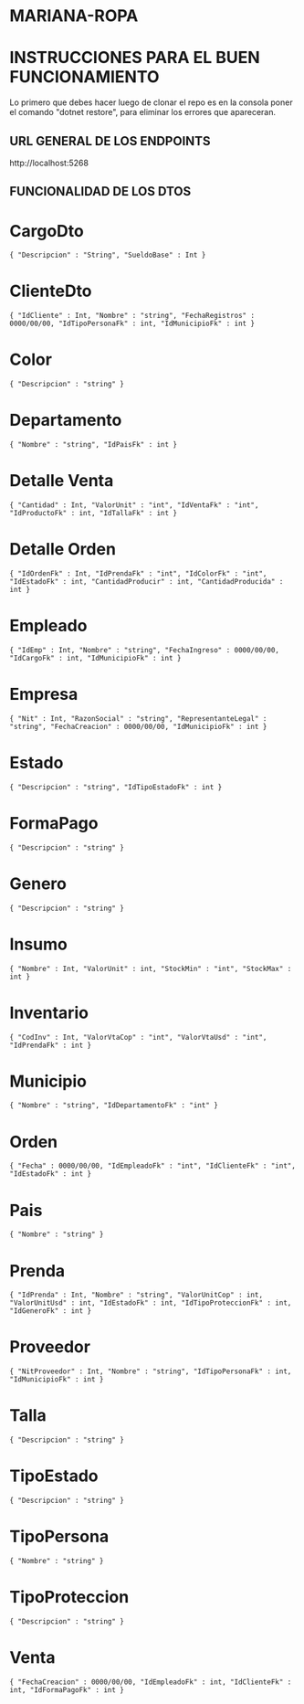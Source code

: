 # MARIANA-ROPA

# INSTRUCCIONES PARA EL BUEN FUNCIONAMIENTO

Lo primero que debes hacer luego de clonar el repo es en la consola poner el comando "dotnet restore", para eliminar los errores que apareceran.

## URL GENERAL DE LOS ENDPOINTS

http://localhost:5268

## FUNCIONALIDAD DE LOS DTOS

# CargoDto
`{
    "Descripcion" : "String",
    "SueldoBase" : Int
}`


# ClienteDto
`{
    "IdCliente" : Int,
    "Nombre" : "string",
    "FechaRegistros" : 0000/00/00,
    "IdTipoPersonaFk" : int,
    "IdMunicipioFk" : int
}`

# Color
`{
    "Descripcion" : "string"
}`

# Departamento
`{
    "Nombre" : "string",
    "IdPaisFk" : int
}`

# Detalle Venta
`{
    "Cantidad" : Int,
    "ValorUnit" : "int",
    "IdVentaFk" : "int",
    "IdProductoFk" : int,
    "IdTallaFk" : int
}`

# Detalle Orden
`{
    "IdOrdenFk" : Int,
    "IdPrendaFk" : "int",
    "IdColorFk" : "int",
    "IdEstadoFk" : int,
    "CantidadProducir" : int,
    "CantidadProducida" : int
}`

# Empleado
`{
    "IdEmp" : Int,
    "Nombre" : "string",
    "FechaIngreso" : 0000/00/00,
    "IdCargoFk" : int,
    "IdMunicipioFk" : int
}`

# Empresa
`{
    "Nit" : Int,
    "RazonSocial" : "string",
    "RepresentanteLegal" : "string",
    "FechaCreacion" : 0000/00/00,
    "IdMunicipioFk" : int
}`

# Estado
`{
    "Descripcion" : "string",
    "IdTipoEstadoFk" : int
}`

# FormaPago
`{
    "Descripcion" : "string"
}`

# Genero
`{
    "Descripcion" : "string"
}`

# Insumo
`{
    "Nombre" : Int,
    "ValorUnit" : int,
    "StockMin" : "int",
    "StockMax" : int
}`

# Inventario

`{
    "CodInv" : Int,
    "ValorVtaCop" : "int",
    "ValorVtaUsd" : "int",
    "IdPrendaFk" : int
}`

# Municipio
`{
    "Nombre" : "string",
    "IdDepartamentoFk" : "int"
}`

# Orden
`{
    "Fecha" : 0000/00/00,
    "IdEmpleadoFk" : "int",
    "IdClienteFk" : "int",
    "IdEstadoFk" : int
}`

# Pais
`{
    "Nombre" : "string"
}`

# Prenda
`{
    "IdPrenda" : Int,
    "Nombre" : "string",
    "ValorUnitCop" : int,
    "ValorUnitUsd" : int,
    "IdEstadoFk" : int,
    "IdTipoProteccionFk" : int,
    "IdGeneroFk" : int
}`

# Proveedor
`{
    "NitProveedor" : Int,
    "Nombre" : "string",
    "IdTipoPersonaFk" : int,
    "IdMunicipioFk" : int
}`

# Talla
`{
    "Descripcion" : "string"
}`

# TipoEstado
`{
    "Descripcion" : "string"
}`

# TipoPersona
`{
    "Nombre" : "string"
}`

# TipoProteccion
`{
    "Descripcion" : "string"
}`

# Venta
`{
    "FechaCreacion" : 0000/00/00,
    "IdEmpleadoFk" : int,
    "IdClienteFk" : int,
    "IdFormaPagoFk" : int
}`

